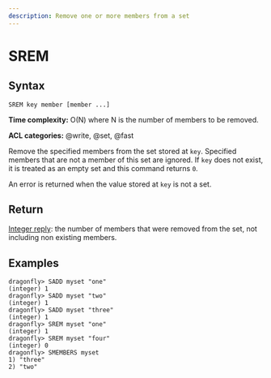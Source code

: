 ```yaml
---
description: Remove one or more members from a set
---
```


# SREM

## Syntax

    SREM key member [member ...]

**Time complexity:** O(N) where N is the number of members to be removed.

**ACL categories:** @write, @set, @fast

Remove the specified members from the set stored at `key`.
Specified members that are not a member of this set are ignored.
If `key` does not exist, it is treated as an empty set and this command returns
`0`.

An error is returned when the value stored at `key` is not a set.

## Return

[Integer reply](https://redis.io/docs/reference/protocol-spec/#integers): the number of members that were removed from the set, not
including non existing members.

## Examples

```shell
dragonfly> SADD myset "one"
(integer) 1
dragonfly> SADD myset "two"
(integer) 1
dragonfly> SADD myset "three"
(integer) 1
dragonfly> SREM myset "one"
(integer) 1
dragonfly> SREM myset "four"
(integer) 0
dragonfly> SMEMBERS myset
1) "three"
2) "two"
```
